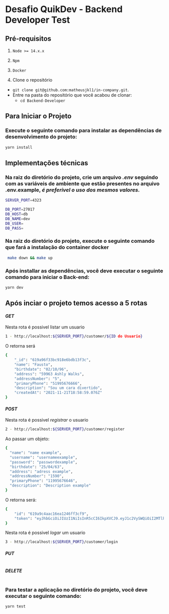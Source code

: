 # Desafio QuikDev - Backend Developer Test

## Pré-requisitos
  1. `Node >= 14.x.x`
  2. `Npm`
  3. `Docker`

1. Clone o repositório
  * `git clone git@github.com:matheusjkl1/in-company.git`.
  * Entre na pasta do repositório que você acabou de clonar:
    * `cd Backend-Developer`
 
## Para Iniciar o Projeto

### Execute o seguinte comando para instalar as dependências de desenvolvimento do projeto: 
```sh
yarn install
```

## Implementações técnicas

### Na raiz do diretório do projeto, crie um arquivo *.env* seguindo com as variáveis de ambiente que estão presentes no arquivo .env.example, *é preferivel o uso dos mesmos valores.*
```sh
SERVER_PORT=4323

DB_PORT=27017
DB_HOST=db
DB_NAME=dev
DB_USER=
DB_PASS=
```

### Na raiz do diretório do projeto, execute o seguinte comando que fará a instalação do container docker
```sh
 make down && make up
```
### Após installar as dependências, você deve executar o seguinte comando para iniciar o Back-end:

```sh
yarn dev
```

## Após inciar o projeto temos acesso a 5 rotas

#### *GET*
  Nesta rota é possivel listar um usuario 
```sh
1 - http://localhost:${SERVER_PORT}/customer/${ID do Usuario}
``` 
O retorna será
```sh
{
    "_id": "619a96f33bc918e6bdb13f3c",
    "name": "Fausto",
    "birthdate": "02/10/96",
    "address": "59963 Ashly Walks",
    "addressNumber": "5",
    "primaryPhone": "51995676666",
    "description": "Sou um cara divertido",
    "createdAt": "2021-11-21T18:58:59.076Z"
}
```
#### *POST*
  Nesta rota é possivel *registrar* o usuario
```sh
2 - http://localhost:${SERVER_PORT}/customer/register
```
Ao passar um objeto:
```sh
{
  "name": "name example",
  "username": "usernameexample",
  "password": "passwordexample",
  "birthdate": "25/04/63",
  "address": "adress example",
  "addressNumber": "1590",
  "primaryPhone": "11995676646",
  "description": "Description example"
}
```
O retorna será:
```sh
{
    "id": "619a9c4aac16ea1246ff3cf9",
    "token": "eyJhbGciOiJIUzI1NiIsInR5cCI6IkpXVCJ9.eyJ1c2VySWQiOiI2MTlhOWM0YWFjMTZlYTEyNDZmZjNjZjkiLCJpYXQiOjE2Mzc1MjI1MDYsImV4cCI6MTYzNzUyNTgwNn0.0pXkSB-NkrXhk-NTiqsFvBaZxyBjjjZgjp_QppEmsr4"
}
```

  Nesta rota é possivel *logar* um usuario
```sh
3 - http://localhost:${SERVER_PORT}/customer/login
```
#### *PUT*
```sh
```
#### *DELETE*
```sh
```


### Para testar a aplicação no diretório do projeto, você deve executar o seguinte comando:

```sh
yarn test
```
